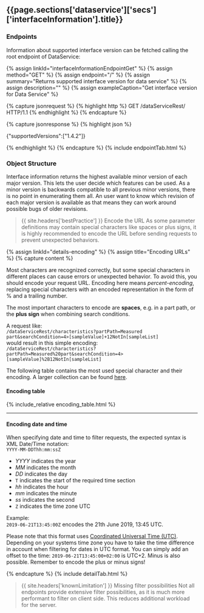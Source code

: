 <h2 id="{{page.sections['dataservice']['secs']['interfaceInformation'].anchor}}">{{page.sections['dataservice']['secs']['interfaceInformation'].title}}</h2>

<h3 id="{{page.sections['dataservice']['secs']['interfaceInformation'].anchor}}-endpoints">Endpoints</h3>

Information about supported interface version can be fetched calling the root endpoint of DataService:

{% assign linkId="interfaceInformationEndpointGet" %}
{% assign method="GET" %}
{% assign endpoint="/" %}
{% assign summary="Returns supported interface version for data service" %}
{% assign description="" %}
{% assign exampleCaption="Get interface version for Data Service" %}

{% capture jsonrequest %}
{% highlight http %}
GET /dataServiceRest/ HTTP/1.1
{% endhighlight %}
{% endcapture %}

{% capture jsonresponse %}
{% highlight json %}

{"supportedVersions":["1.4.2"]}

{% endhighlight %}
{% endcapture %}
{% include endpointTab.html %}

<h3 id="{{page.sections['interfaceInformation']['secs']['interfaceinformation'].anchor}}-objectstructure">Object Structure</h3>

Interface information returns the highest available minor version of each major version. This lets the user decide which features can be used.
As a minor version is backwards compatible to all previous minor versions, there is no point in enumerating them all. An user want to know which revision of each major version is available as that means they can work around possible bugs of older revisions.

>{{ site.headers['bestPractice'] }} Encode the URL
As some parameter definitions may contain special characters like spaces or plus signs, it is highly recommended to encode the URL before sending requests to prevent unexpected behaviors.

{% assign linkId="details-encoding" %}
{% assign title="Encoding URLs" %}
{% capture content %}

Most characters are recognized correctly, but some special characters in different places can cause errors or unexpected behavior. To avoid this, you should encode your request URL.
Encoding here means *percent-encoding*, replacing special characters with an encoded representation in the form of % and a trailing number.

The most important characters to encode are **spaces**, e.g. in a part path, or the **plus sign** when combining search conditions.

A request like: <br>
`/dataServiceRest/characteristics?partPath=Measured part&searchCondition=4>[sampleValue]+12NotIn[sampleList]` <br>
would result in this simple encoding: <br>
`/dataServiceRest/characteristics?partPath=Measured%20part&searchCondition=4>[sampleValue]%2B12NotIn[sampleList]`

The following table contains the most used special character and their encoding. A larger collection can be found [here](https://www.w3schools.com/tags/ref_urlencode.asp).
<br>

#### Encoding table

{% include_relative encoding_table.html %}

<hr>

#### Encoding date and time

When specifying date and time to filter requests, the expected syntax is XML Date/Time notation: <br>
`YYYY-MM-DDThh:mm:ssZ` <br>

+ *YYYY* indicates the year
+ *MM* indicates the month
+ *DD* indicates the day
+ `T` indicates the start of the required time section
+ *hh* indicates the hour
+ *mm* indicates the minute
+ *ss* indicates the second
+ `Z` indicates the time zone UTC

Example:<br>
`2019-06-21T13:45:00Z` encodes the 21th June 2019, 13:45 UTC.

Please note that this format uses [Coordinated Universal Time (UTC)](https://en.wikipedia.org/wiki/Coordinated_Universal_Time). Depending on your systems time zone you have to take the time difference in account when filtering for dates in UTC format. You can simply add an offset to the time: `2019-06-21T13:45:00+02:00` is UTC+2. Minus is also possible. Remember to encode the plus or minus signs!

{% endcapture %}
{% include detailTab.html %}

>{{ site.headers['knownLimitation'] }} Missing filter possibilities
Not all endpoints provide extensive filter possibilities, as it is much more performant to filter on client side. This reduces additional workload for the server.
